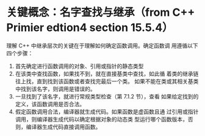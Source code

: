 # 关键概念：名字查找与继承（from C++ Primier edtion4 section 15.5.4）

理解 C++ 中继承层次的关键在于理解如何确定函数调用。确定函数调
用遵循以下四个步骤：
1. 首先确定进行函数调用的对象、引用或指针的静态类型
2. 在该类中查找函数，如果找不到，就在直接基类中查找，如此循
      着类的继承链往上找，直到找到该函数或者查找完最后一个类。
      如果不能在类或其相关基类中找到该名字，则调用是错误的。
3. 一旦找到了该名字，就进行常规类型检查（第 7.1.2 节），查看
   如果给定找到的定义，该函数调用是否合法。
4. 假定函数调用合法，编译器就生成代码。如果函数是虚函数且通
   过引用或指针调用，则编译器生成代码以确定根据对象的动态类
   型运行哪个函数版本，否则，编译器生成代码直接调用函数。